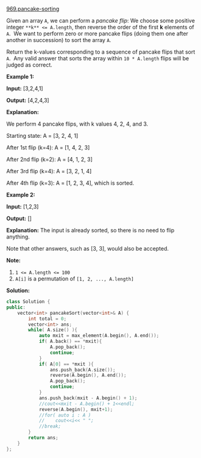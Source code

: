 [969.pancake-sorting](https://leetcode.com/problems/pancake-sorting/)  

Given an array `A`, we can perform a _pancake flip_: We choose some positive integer `**k** <= A.length`, then reverse the order of the first **k** elements of `A`.  We want to perform zero or more pancake flips (doing them one after another in succession) to sort the array `A`.

Return the k-values corresponding to a sequence of pancake flips that sort `A`.  Any valid answer that sorts the array within `10 * A.length` flips will be judged as correct.

**Example 1:**

  
**Input:** \[3,2,4,1\]
  
**Output:** \[4,2,4,3\]
  
**Explanation:** 
  
We perform 4 pancake flips, with k values 4, 2, 4, and 3.
  
Starting state: A = \[3, 2, 4, 1\]
  
After 1st flip (k=4): A = \[1, 4, 2, 3\]
  
After 2nd flip (k=2): A = \[4, 1, 2, 3\]
  
After 3rd flip (k=4): A = \[3, 2, 1, 4\]
  
After 4th flip (k=3): A = \[1, 2, 3, 4\], which is sorted. 
  

**Example 2:**

  
**Input:** \[1,2,3\]
  
**Output:** \[\]
  
**Explanation:** The input is already sorted, so there is no need to flip anything.
  
Note that other answers, such as \[3, 3\], would also be accepted.
  

**Note:**

1.  `1 <= A.length <= 100`
2.  `A[i]` is a permutation of `[1, 2, ..., A.length]`  



**Solution:**  

```cpp
class Solution {
public:
    vector<int> pancakeSort(vector<int>& A) {
        int total = 0;
        vector<int> ans;
        while( A.size() ){
            auto mxit = max_element(A.begin(), A.end());
            if( A.back() == *mxit){
                A.pop_back();
                continue;
            }
            if( A[0] == *mxit ){
                ans.push_back(A.size());
                reverse(A.begin(), A.end());
                A.pop_back();
                continue;
            }
            ans.push_back(mxit - A.begin() + 1);
            //cout<<mxit - A.begin() + 1<<endl;
            reverse(A.begin(), mxit+1);
            //for( auto i : A )
            //    cout<<i<< " ";
            //break;
        }
        return ans;
    }
};
```
      